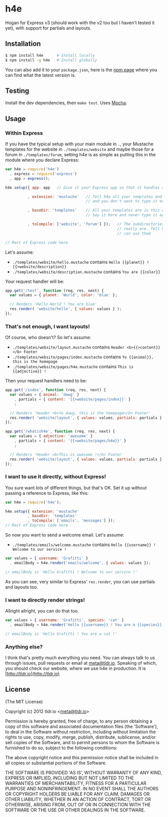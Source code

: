 h4e
===

Hogan for Express v3 (should work with the v2 too but I haven't tested it yet), with support for partials and layouts.

## Installation

```bash
$ npm install h4e      # Install locally
$ npm install -g h4e   # Install globally
```

You can also add it to your `package.json`, here is the <a target="_blank" href="https://npmjs.org/package/h4e">npm page</a> where you can find what the latest version is.

## Testing

Install the dev dependencies, then `make test`. Uses <a target="_blank" href="http://visionmedia.github.com/mocha/">Mocha</a>.


## Usage
### Within Express

If you have the typical setup with your main module in `.`, your Mustache templates for the website in `./templates/website` 
and maybe those for a forum in `./templates/forum`, setting h4e is as simple as putting this in the module where you declare Express:

```javascript
var h4e = require('h4e')
  , express = require('express')
  , app = express();

h4e.setup({ app: app   // Give it your Express app so that it handles all the configuration

          , extension: 'mustache'   // Tell h4e all your templates end in '.mustache'
                                    // and you don't want to type it everytime

          , baseDir: 'templates'    // All your templates are in this directory or its descendants
                                    // Say it here and never type it again, h4e will know where to look

          , toCompile: ['website', 'forum'] });   // The subdirectories of baseDir where your templates
                                                  // really are. Tell h4e to compile them so you
                                                  // can use them

// Rest of Express code here
```

Let's assume:

* `./templates/website/hello.mustache` contains `Hello {{planet}} ! {{>website/description}}`
* `./templates/website/description.mustache` contains `You are {{color}}`

Your request handler will be:

```javascript
app.get('/test', function (req, res, next) {
  var values = { planet: 'World', color: 'blue' };

  // Renders 'Hello World ! You are blue'
  res.render( 'website/hello', { values: values } );
});

```

### That's not enough, I want layouts!
Of course, who doesn't? So let's assume:

* `./templates/website/layout.mustache` contains `Header <b>{{>content}}</b> Footer`
* `./templates/website/pages/index.mustache` contains `Yo {{animal}}, this is the homepage`
* `./templates/website/pages/h4e.mustache` contains `This is {{adjective}} !`

Then your request handlers need to be:

```javascript
app.get('/index', function (req, res, next) {
  var values = { animal: 'dawg' }
    , partials = { content: '{{>website/pages/index}}' }
    ;

  // Renders 'Header <b>Yo dawg, this is the homepage</b> Footer'
  res.render( 'website/layout', { values: values, partials: partials } );
});

app.get('/whatish4e', function (req, res, next) {
  var values = { adjective: 'awesome' }
    , partials = { content: '{{>website/pages/h4e}}' }
    ;

  // Renders 'Header <b>This is awesome !</b> Footer'
  res.render( 'website/layout', { values: values, partials: partials } );
});
```

### I want to use it directly, without Express!
You sure want lots of different things, but that's OK. Set it up without passing a reference to Express, like this:

```javascript
var h4e = require('h4e');

h4e.setup({ extension: 'mustache'
          , baseDir: 'templates'
          , toCompile: ['emails', 'messages'] });
// Rest of Express code here
```

So now you want to send a welcome email. Let's assume:
* `./templates/emails/welcome.mustache` contains `Hello {{username}} ! Welcome to our service !`

```javascript
var values = { username: 'Grafitti' }
  , emailBody = h4e.render('emails/welcome', { values: values });

// emailBody is 'Hello Grafitti ! Welcome to our service !'
```

As you can see, very similar to Express' `res.render`, you can use partials and layouts too.


### I want to directly render strings!
Allright allright, you can do that too.

```javascript
var values = { username: 'Grafitti', species: 'cat' }
  , emailBody = h4e.render('Hello {{username}} ! You are a {{species}}', { values: values });

// emailBody is 'Hello Grafitti ! You are a cat !'
```

### Anything else?
I think that's pretty much everything you need. You can always talk to us through issues, pull requests or email at meta@tldr.io.
Speaking of which, you should check our website, where we use h4e in production. It is [http://tldr.io](http://tldr.io)



## License 

(The MIT License)

Copyright (c) 2012 tldr.io &lt;meta@tldr.io&gt;

Permission is hereby granted, free of charge, to any person obtaining
a copy of this software and associated documentation files (the
'Software'), to deal in the Software without restriction, including
without limitation the rights to use, copy, modify, merge, publish,
distribute, sublicense, and/or sell copies of the Software, and to
permit persons to whom the Software is furnished to do so, subject to
the following conditions:

The above copyright notice and this permission notice shall be
included in all copies or substantial portions of the Software.

THE SOFTWARE IS PROVIDED 'AS IS', WITHOUT WARRANTY OF ANY KIND,
EXPRESS OR IMPLIED, INCLUDING BUT NOT LIMITED TO THE WARRANTIES OF
MERCHANTABILITY, FITNESS FOR A PARTICULAR PURPOSE AND NONINFRINGEMENT.
IN NO EVENT SHALL THE AUTHORS OR COPYRIGHT HOLDERS BE LIABLE FOR ANY
CLAIM, DAMAGES OR OTHER LIABILITY, WHETHER IN AN ACTION OF CONTRACT,
TORT OR OTHERWISE, ARISING FROM, OUT OF OR IN CONNECTION WITH THE
SOFTWARE OR THE USE OR OTHER DEALINGS IN THE SOFTWARE.